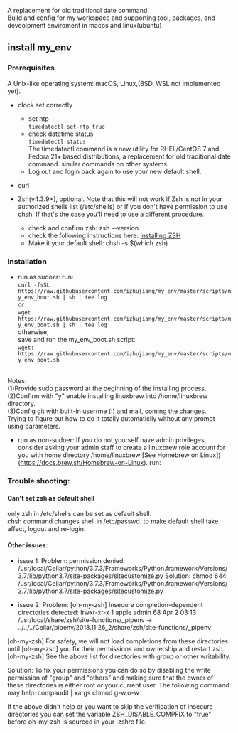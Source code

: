 A replacement for old traditional date command.<br>
Build and config for my workspace and supporting tool, packages, and deveolpment enviroment in macos and linux(ubuntu)

## install my_env
### Prerequisites
A Unix-like operating system: macOS, Linux,(BSD, WSL not implemented yet).

+ clock set correctly
  * set ntp<br>
  `timedatectl set-ntp true`<br>
  * check datetime status<br>
  `timedatectl status`<br>
  The timedatectl command is a new utility for RHEL/CentOS 7 and Fedora 21+ based distributions, a replacement for old traditional date command. similar commands on other systems.
  * Log out and login back again to use your new default shell.

+ curl

+ Zsh(v4.3.9+), optional.
Note that this will not work if Zsh is not in your authorized shells list (/etc/shells) or if you don't have permission to use chsh. If that's the case you'll need to use a different procedure.
  * check and confirm zsh: zsh --version
  * check the following instructions here: [Installing ZSH](https://github.com/ohmyzsh/ohmyzsh/wiki/Installing-ZSH)
  * Make it your default shell: chsh -s $(which zsh)<br>

### Installation
+ run as sudoer:
run:<br>
  `curl -fsSL https://raw.githubusercontent.com/izhujiang/my_env/master/scripts/my_env_boot.sh | sh | tee log`<br>
or<br>
  `wget https://raw.githubusercontent.com/izhujiang/my_env/master/scripts/my_env_boot.sh | sh | tee log `<br>
otherwise,<br>
save and run the my_env_boot.sh script:<br>
  `wget:
https://raw.githubusercontent.com/izhujiang/my_env/master/scripts/my_env_boot.sh`

<br>
Notes:<br>
(1)Provide sudo password at the beginning of the installing process.<br>
(2)Confirm with "y" enable installing linuxbrew into /home/linuxbrew directory.<br>
(3)Config git with built-in user(me (:) and mail, coming the changes.<br>
Trying to figure out how to do it totally automaticlly without any promot using parameters.
<br>

+ run as non-sudoer:
If you do not yourself have admin privileges, consider asking your admin staff to create a linuxbrew role account for you with home directory /home/linuxbrew [See Homebrew on Linux])(https://docs.brew.sh/Homebrew-on-Linux).
run:<br>

### Trouble shooting:
#### Can't set zsh as default shell
only zsh in /etc/shells can be set as default shell.<br>
chsh command changes shell in /etc/passwd. to make default shell take affect, logout and re-login.

#### Other issues:
- issue 1:
Problem:
permission denied: /usr/local/Cellar/python/3.7.3/Frameworks/Python.framework/Versions/3.7/lib/python3.7/site-packages/sitecustomize.py
Solution:
chmod 644 /usr/local/Cellar/python/3.7.3/Frameworks/Python.framework/Versions/3.7/lib/python3.7/site-packages/sitecustomize.py

- issue 2:
Problem:
[oh-my-zsh] Insecure completion-dependent directories detected:
lrwxr-xr-x 1 apple admin 68 Apr 2 03:13 /usr/local/share/zsh/site-functions/\_pipenv -> ../../../Cellar/pipenv/2018.11.26_2/share/zsh/site-functions/\_pipenv

[oh-my-zsh] For safety, we will not load completions from these directories until
[oh-my-zsh] you fix their permissions and ownership and restart zsh.
[oh-my-zsh] See the above list for directories with group or other writability.

Solution:
To fix your permissions you can do so by disabling
the write permission of "group" and "others" and making sure that the
owner of these directories is either root or your current user.
The following command may help:
compaudit | xargs chmod g-w,o-w

If the above didn't help or you want to skip the verification of
insecure directories you can set the variable ZSH_DISABLE_COMPFIX to
"true" before oh-my-zsh is sourced in your .zshrc file.

